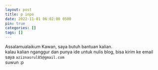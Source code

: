 ```yaml
---
layout: post
title: p inpo
date: 2022-11-01 06:02:00 0500
pin: true
categories: []
tags: []
---
```

Assalamualaikum Kawan, saya butuh bantuan kalian.<br>
kalau kalian nganggur dan punya ide untuk nulis blog,
bisa kirim ke email saya `aziznasrul85@gmail.com`<br>
suwun :p
